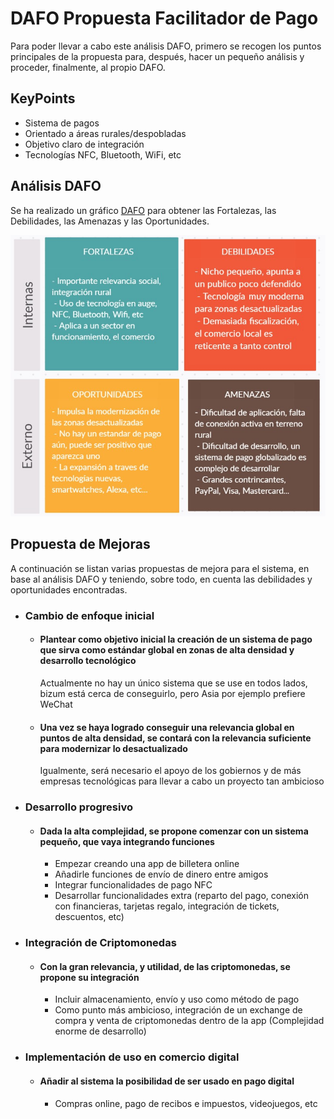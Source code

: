 # DAFO Propuesta Facilitador de Pago

Para poder llevar a cabo este análisis DAFO, primero se recogen los puntos principales de la propuesta para, después, hacer un pequeño análisis y proceder, finalmente, al propio DAFO.

## KeyPoints
- Sistema de pagos
- Orientado a áreas rurales/despobladas
- Objetivo claro de integración
- Tecnologías NFC, Bluetooth, WiFi, etc

## Análisis DAFO
Se ha realizado un gráfico [DAFO](https://drive.google.com/file/d/1Mljat1gDE8XYKvFH8gqg7ODzllk0yHb1/view?usp=share_link
) para obtener las Fortalezas, las Debilidades, las Amenazas y las Oportunidades.

![Imagen](/proyectos/004-facilitadorDePago/DAFO.jpg)

## Propuesta de Mejoras
A continuación se listan varias propuestas de mejora para el sistema, en base al análisis DAFO y teniendo, sobre todo, en cuenta las debilidades y oportunidades encontradas.
- ### Cambio de enfoque inicial
  - #### Plantear como objetivo inicial la creación de un sistema de pago que sirva como estándar global en zonas de alta densidad y desarrollo tecnológico ####
    Actualmente no hay un único sistema que se use en todos lados, bizum está cerca de conseguirlo, pero Asia por ejemplo prefiere WeChat
  - #### Una vez se haya logrado conseguir una relevancia global en puntos de alta densidad, se contará con la relevancia suficiente para modernizar lo desactualizado ####
    Igualmente, será necesario el apoyo de los gobiernos y de más empresas tecnológicas para llevar a cabo un proyecto tan ambicioso 
- ### Desarrollo progresivo
  - #### Dada la alta complejidad, se propone comenzar con un sistema pequeño, que vaya integrando funciones ####
    - Empezar creando una app de billetera online
    - Añadirle funciones de envío de dinero entre amigos
    - Integrar funcionalidades de pago NFC
    - Desarrollar funcionalidades extra (reparto del pago, conexión con financieras, tarjetas regalo, integración de tickets, descuentos, etc)
- ### Integración de Criptomonedas
  - #### Con la gran relevancia, y utilidad, de las criptomonedas, se propone su integración
    - Incluir almacenamiento, envío y uso como método de pago
    - Como punto más ambicioso, integración de un exchange de compra y venta de criptomonedas dentro de la app (Complejidad enorme de desarrollo)
- ### Implementación de uso en comercio digital
  - #### Añadir al sistema la posibilidad de ser usado en pago digital
    - Compras online, pago de recibos e impuestos, videojuegos, etc  
